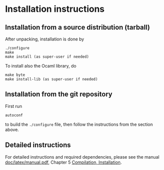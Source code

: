 Installation instructions
=========================


Installation from a source distribution (tarball)
-------------------------------------------------

After unpacking, installation is done by

    ./configure
    make
    make install (as super-user if needed)

To install also the Ocaml library, do

    make byte
    make install-lib (as super-user if needed)


Installation from the git repository
------------------------------------

First run

    autoconf

to build the `./configure` file, then follow the instructions from the
section above.


Detailed instructions
---------------------

For detailed instructions and required dependencies, please see
the manual [doc/latex/manual.pdf](http://why3.lri.fr/manual.pdf), Chapter 5
[Compilation, Installation](http://why3.lri.fr/doc/install.html).
